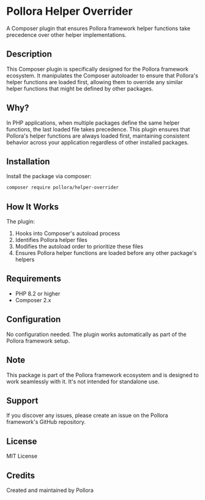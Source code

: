 # Pollora Helper Overrider

A Composer plugin that ensures Pollora framework helper functions take precedence over other helper implementations.

## Description

This Composer plugin is specifically designed for the Pollora framework ecosystem. It manipulates the Composer autoloader to ensure that Pollora's helper functions are loaded first, allowing them to override any similar helper functions that might be defined by other packages.

## Why?

In PHP applications, when multiple packages define the same helper functions, the last loaded file takes precedence. This plugin ensures that Pollora's helper functions are always loaded first, maintaining consistent behavior across your application regardless of other installed packages.

## Installation

Install the package via composer:

```bash
composer require pollora/helper-overrider
```

## How It Works

The plugin:
1. Hooks into Composer's autoload process
2. Identifies Pollora helper files
3. Modifies the autoload order to prioritize these files
4. Ensures Pollora helper functions are loaded before any other package's helpers

## Requirements

- PHP 8.2 or higher
- Composer 2.x

## Configuration

No configuration needed. The plugin works automatically as part of the Pollora framework setup.

## Note

This package is part of the Pollora framework ecosystem and is designed to work seamlessly with it. It's not intended for standalone use.

## Support

If you discover any issues, please create an issue on the Pollora framework's GitHub repository.

## License

MIT License

## Credits

Created and maintained by Pollora
